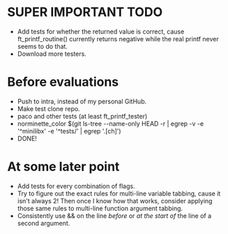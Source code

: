 # SUPER IMPORTANT TODO
* Add tests for whether the returned value is correct, cause ft_printf_routine()
  currently returns negative while the real printf never seems to do that.
* Download more testers.


# Before evaluations
* Push to intra, instead of my personal GitHub.
* Make test clone repo.
* paco and other tests (at least ft_printf_tester)
* norminette_color $(git ls-tree --name-only HEAD -r | egrep -v -e '^minilibx' -e '^tests/' | egrep '\.[ch]')
* DONE!

# At some later point
* Add tests for every combination of flags.
* Try to figure out the exact rules for multi-line variable tabbing, cause it isn't always 2!
  Then once I know how that works, consider applying those same rules to multi-line function argument tabbing.
* Consistently use && on the line *before* or *at the start of* the line of a second argument.
